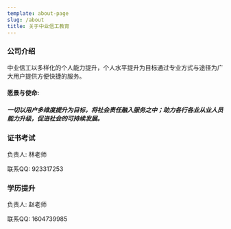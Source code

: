 ```yaml
---
template: about-page
slug: /about
title: 关于中业信工教育 
---
```


### 公司介绍


中业信工以多样化的个人能力提升，个人水平提升为目标通过专业方式与途径为广大用户提供方便快捷的服务。


#### 愿景与使命:
##### 一切以用户多维度提升为目标，将社会责任融入服务之中；助力各行各业从业人员能力升级，促进社会的可持续发展。






### 证书考试

负责人: 林老师

联系QQ: 923317253

### 学历提升

负责人: 赵老师

联系QQ: 1604739985